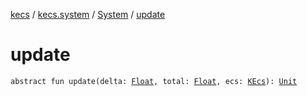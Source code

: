 [kecs](../../index.md) / [kecs.system](../index.md) / [System](index.md) / [update](./update.md)

# update

`abstract fun update(delta: `[`Float`](https://kotlinlang.org/api/latest/jvm/stdlib/kotlin/-float/index.html)`, total: `[`Float`](https://kotlinlang.org/api/latest/jvm/stdlib/kotlin/-float/index.html)`, ecs: `[`KEcs`](../../kecs/-k-ecs/index.md)`): `[`Unit`](https://kotlinlang.org/api/latest/jvm/stdlib/kotlin/-unit/index.html)
